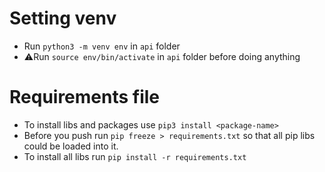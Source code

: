# Setting venv 
*  Run `python3 -m venv env` in `api` folder
* ⚠️Run `source env/bin/activate` in `api` folder before doing anything

# Requirements file
* To install libs and packages use `pip3 install <package-name>`
* Before you push run `pip freeze > requirements.txt` so that all pip libs could be loaded into it.
* To install all libs run `pip install -r requirements.txt`